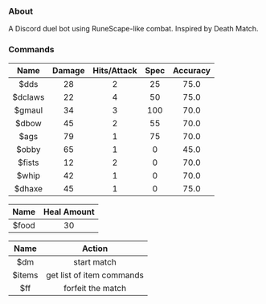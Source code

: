### About
A Discord duel bot using RuneScape-like combat. Inspired by Death Match.

### Commands
 |  Name  | Damage | Hits/Attack | Spec | Accuracy |  
 |  :---: |  :---: |     :---:   |:---: |   :---:  |
 |  $dds  |   28   |      2      |  25  |   75.0   |  
 | $dclaws|   22   |      4      |  50  |   75.0   |  
 | $gmaul |   34   |      3      | 100  |   70.0   |  
 |  $dbow |   45   |      2      |  55  |   70.0   |  
 |  $ags  |   79   |      1      |  75  |   70.0   |  
 |  $obby |   65   |      1      |  0   |   45.0   |  
 | $fists |   12   |      2      |  0   |   70.0   |  
 |  $whip |   42   |      1      |  0   |   70.0   |  
 | $dhaxe |   45   |      1      |  0   |   75.0   |  


 | Name | Heal Amount |  
 |:---: |    :---:    |
 | $food|      30     |  
 
 
 | Name  | Action      |
 |:---:  | :---:       |
 | $dm   | start match |
 | $items| get list of item commands |
 | $ff   | forfeit the match |
